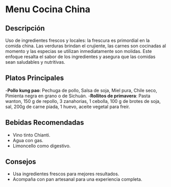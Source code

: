 # Menu Cocina China 

## Descripción
Uso de ingredientes frescos y locales: la frescura es primordial en la comida china. Las verduras brindan el crujiente, las carnes son cocinadas al momento y las especias se utilizan inmediatamente son molidas. Este enfoque resalta el sabor de los ingredientes y asegura que las comidas sean saludables y nutritivas.

## Platos Principales
-**Pollo kung pao**: Pechuga de pollo, Salsa de soja, Miel pura, Chile seco, Pimienta negra en grano o de Sichuán.
-**Rollitos de primavera**: Pasta wanton, 150 g de repollo, 3 zanahorias, 1 cebolla, 100 g de brotes de soja, sal, 200g de carne piada, 1 huevo, aceite vegetal para freír.

## Bebidas Recomendadas
- Vino tinto Chianti.
- Agua con gas.
- Limoncello como digestivo.

## Consejos
- Usa ingredientes frescos para mejores resultados.
- Acompaña con pan artesanal para una experiencia completa.